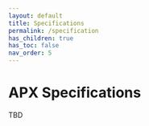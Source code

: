 ```yaml
---
layout: default
title: Specifications
permalink: /specification
has_children: true
has_toc: false
nav_order: 5
---
```


# APX Specifications

TBD
